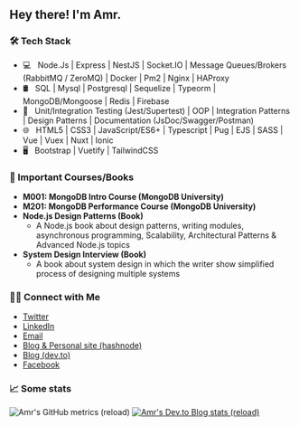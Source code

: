 ## Hey there! I'm Amr.

### 🛠 Tech Stack

- 💻 &nbsp; Node.Js | Express | NestJS | Socket.IO | Message Queues/Brokers (RabbitMQ / ZeroMQ) | Docker | Pm2 | Nginx | HAProxy
- 🛢 &nbsp; SQL | Mysql | Postgresql | Sequelize | Typeorm | MongoDB/Mongoose | Redis | Firebase
- 🔧 &nbsp; Unit/Integration Testing (Jest/Supertest) | OOP | Integration Patterns | Design Patterns | Documentation (JsDoc/Swagger/Postman)
- 🌐 &nbsp; HTML5 | CSS3 | JavaScript/ES6+ | Typescript | Pug | EJS | SASS | Vue | Vuex | Nuxt | Ionic
- 🖥 &nbsp; Bootstrap | Vuetify | TailwindCSS

### 📖 Important Courses/Books

- **M001: MongoDB Intro Course (MongoDB University)**
- **M201: MongoDB Performance Course (MongoDB University)**
- **Node.js Design Patterns (Book)**
  - A Node.js book about design patterns, writing modules, asynchronous programming, Scalability, Architectural Patterns &     Advanced Node.js topics
- **System Design Interview (Book)**
  - A book about system design in which the writer show simplified
  process of designing multiple systems

### 🤝🏻 Connect with Me

<p align="center">
<ul>
  <li>
    <a href="https://twitter.com/Amr__Elmohamady" target="_blank" >Twitter</a> 
  </li>
  <li>
    <a href="https://www.linkedin.com/in/amr-elmohamady" target="_blank" >LinkedIn</a>
  </li>
  <li>
    <a href="mailto:amr.osama.elmohamady@gmail.com">Email</a>
  </li>
  <li>
    <a href="https://amrelmohamady.hashnode.dev/" target="_blank" >Blog & Personal site (hashnode)</a>
  </li>
  <li>
    <a href="https://dev.to/amrelmohamady" target="_blank" >Blog (dev.to)</a>
  </li>
  <li>
    <a href="https://www.facebook.com/amr.elmohamady.1426/" target="_blank" >Facebook</a>
  </li>
</ul>
</p>

### 📈 Some stats
<img src="https://metrics.lecoq.io/Amr2812" alt="Amr's GitHub metrics (reload)" />
<a href="https://dev.to/amrelmohamady" target="_blank">
  <img src="https://amrelmohamady-devto-stats.cyclic.app/" alt="Amr's Dev.to Blog stats (reload)" />
</a>
